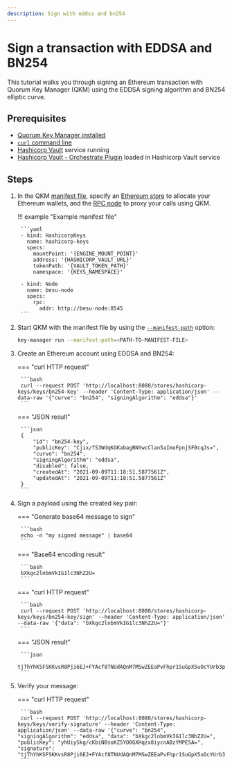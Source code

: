 ```yaml
---
description: Sign with eddsa and bn254
---
```


# Sign a transaction with EDDSA and BN254

This tutorial walks you through signing an Ethereum transaction with Quorum Key Manager (QKM) using the EDDSA signing
algorithm and BN254 elliptic curve.

## Prerequisites

- [Quorum Key Manager installed](../Get-Started/Build-From-Source.md)
- [`curl` command line](https://curl.se/download.html)
- [Hashicorp Vault](https://github.com/hashicorp/vault) service running
- [Hashicorp Vault - Orchestrate Plugin](https://github.com/ConsenSys/orchestrate-hashicorp-vault-plugin) loaded in Hashicorp Vault service

## Steps

1. In the QKM [manifest file](../HowTo/Use-Manifest-File/Overview.md), specify an
   [Ethereum store](../HowTo/Use-Manifest-File/Store.md#ethereum-store) to allocate your Ethereum wallets, and the
   [RPC node](../HowTo/Use-Manifest-File/Node.md) to proxy your calls using QKM.

    !!! example "Example manifest file"

        ```yaml
        - kind: HashicorpKeys
          name: hashicorp-keys
          specs:
            mountPoint: '{ENGINE_MOUNT_POINT}'
            address: '{HASHICORP_VAULT_URL}'
            tokenPath: '{VAULT_TOKEN_PATH}'
            namespace: '{KEYS_NAMESPACE}'

        - kind: Node
          name: besu-node
          specs:
            rpc:
              addr: http://besu-node:8545
        ```

2. Start QKM with the manifest file by using the [`--manifest-path`](../Reference/CLI-Syntax.md#manifest-path) option:

    ```bash
    key-manager run --manifest-path=<PATH-TO-MANIFEST-FILE>
    ```

3. Create an Ethereum account using EDDSA and BN254:

    === "curl HTTP request"

        ```bash
        curl --request POST 'http://localhost:8080/stores/hashicorp-keys/keys/bn254-key' --header 'Content-Type: application/json' --data-raw '{"curve": "bn254", "signingAlgorithm": "eddsa"}'
        ```

    === "JSON result"

        ```json
        {
            "id": "bn254-key",
            "publicKey": "Cjix/fS3WdqKGKabagBNYwcClan5aImoFpnjSF0cqJs=",
            "curve": "bn254",
            "signingAlgorithm": "eddsa",
            "disabled": false,
            "createdAt": "2021-09-09T11:18:51.5877561Z",
            "updatedAt": "2021-09-09T11:18:51.5877561Z"
        }
        ```

4. Sign a payload using the created key pair:

    === "Generate base64 message to sign"

        ```bash
        echo -n "my signed message" | base64
        ```

    === "Base64 encoding result"

        ```bash
        bXkgc2lnbmVkIG1lc3NhZ2U=
        ```

    === "curl HTTP request"

        ```bash
        curl --request POST 'http://localhost:8080/stores/hashicorp-keys/keys/bn254-key/sign' --header 'Content-Type: application/json' --data-raw '{"data": "bXkgc2lnbmVkIG1lc3NhZ2U="}'
        ```

    === "JSON result"

        ```json
        tjThYhKSFSKKvsR8Pji6EJ+FYAcf8TNUdAQnM7MSwZEEaPvFhpr1SuGpX5uOcYUrb3pBA8cLk8xcbKtvZ56qWA==
        ```

5. Verify your message:

    === "curl HTTP request"

        ```bash
        curl --request POST 'http://localhost:8080/stores/hashicorp-keys/keys/verify-signature' --header 'Content-Type: application/json' --data-raw '{"curve": "bn254", "signingAlgorithm": "eddsa", "data": "bXkgc2lnbmVkIG1lc3NhZ2U=", "publicKey": "yhUiySkg/cKbiN8soKZ5YO0GXHqzx8iycnABzYMPE5A=", "signature": "tjThYhKSFSKKvsR8Pji6EJ+FYAcf8TNUdAQnM7MSwZEEaPvFhpr1SuGpX5uOcYUrb3pBA8cLk8xcbKtvZ56qWA=="}'
        ```
